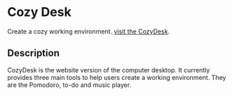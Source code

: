 # Cozy Desk

Create a cozy working environment. [visit the CozyDesk](https://cozydesk.space/).

## Description

CozyDesk is the website version of the computer desktop. It currently provides three main tools to help users create a working environment. They are the Pomodoro, to-do and music player.
